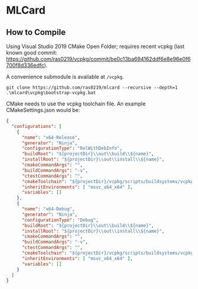 # MLCard

## How to Compile

Using Visual Studio 2019 CMake Open Folder; requires recent vcpkg (last known good commit: https://github.com/ras0219/vcpkg/commit/be0c13ba694162ddf6e8e96e0f6700f8d336edfc).

A convenience submodule is available at `/vcpkg`.

```
git clone https://github.com/ras0219/mlcard --recursive --depth=1
.\mlcard\vcpkg\bootstrap-vcpkg.bat
```

CMake needs to use the vcpkg toolchain file. An example CMakeSettings.json would be:

```json
{
  "configurations": [
    {
      "name": "x64-Release",
      "generator": "Ninja",
      "configurationType": "RelWithDebInfo",
      "buildRoot": "${projectDir}\\out\\build\\${name}",
      "installRoot": "${projectDir}\\out\\install\\${name}",
      "cmakeCommandArgs": "",
      "buildCommandArgs": "-v",
      "ctestCommandArgs": "",
      "cmakeToolchain": "${projectDir}/vcpkg/scripts/buildsystems/vcpkg.cmake",
      "inheritEnvironments": [ "msvc_x64_x64" ],
      "variables": []
    },
    {
      "name": "x64-Debug",
      "generator": "Ninja",
      "configurationType": "Debug",
      "buildRoot": "${projectDir}\\out\\build\\${name}",
      "installRoot": "${projectDir}\\out\\install\\${name}",
      "cmakeCommandArgs": "",
      "buildCommandArgs": "-v",
      "ctestCommandArgs": "",
      "cmakeToolchain": "${projectDir}/vcpkg/scripts/buildsystems/vcpkg.cmake",
      "inheritEnvironments": [ "msvc_x64_x64" ],
      "variables": []
    }
  ]
}
```
